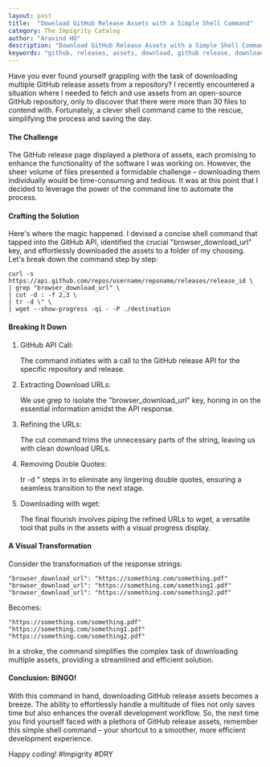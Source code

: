 ```yaml
---
layout: post
title:  "Download GitHub Release Assets with a Simple Shell Command"
category: The Impigrity Catalog
author: "Aravind HU"
description: "Download GitHub Release Assets with a Simple Shell Command "
keywords: "github, releases, assets, download, github release, download assets"
---
```


Have you ever found yourself grappling with the task of downloading multiple GitHub release assets from a repository? I recently encountered a situation where I needed to fetch and use assets from an open-source GitHub repository, only to discover that there were more than 30 files to contend with. Fortunately, a clever shell command came to the rescue, simplifying the process and saving the day.


#### The Challenge
The GitHub release page displayed a plethora of assets, each promising to enhance the functionality of the software I was working on. However, the sheer volume of files presented a formidable challenge – downloading them individually would be time-consuming and tedious. It was at this point that I decided to leverage the power of the command line to automate the process.

#### Crafting the Solution
Here's where the magic happened. I devised a concise shell command that tapped into the GitHub API, identified the crucial "browser_download_url" key, and effortlessly downloaded the assets to a folder of my choosing. Let's break down the command step by step:

```
curl -s https://api.github.com/repos/username/reponame/releases/release_id \
| grep "browser_download_url" \
| cut -d : -f 2,3 \
| tr -d \" \
| wget --show-progress -qi - -P ./destination

```
#### Breaking It Down
1. GitHub API Call:

    The command initiates with a call to the GitHub release API for the specific repository and release.

2. Extracting Download URLs:

    We use grep to isolate the "browser_download_url" key, honing in on the essential information amidst the API response.

3. Refining the URLs:

    The cut command trims the unnecessary parts of the string, leaving us with clean download URLs.
    
4. Removing Double Quotes:

    tr -d \" steps in to eliminate any lingering double quotes, ensuring a seamless transition to the next stage.

5. Downloading with wget:

    The final flourish involves piping the refined URLs to wget, a versatile tool that pulls in the assets with a visual progress display.


#### A Visual Transformation
Consider the transformation of the response strings:


```
"browser_download_url": "https://something.com/something.pdf"
"browser_download_url": "https://something.com/something1.pdf"
"browser_download_url": "https://something.com/something2.pdf"
```

Becomes:

```
"https://something.com/something.pdf"
"https://something.com/something1.pdf"
"https://something.com/something2.pdf"
```

In a stroke, the command simplifies the complex task of downloading multiple assets, providing a streamlined and efficient solution.

#### Conclusion: BINGO!

With this command in hand, downloading GitHub release assets becomes a breeze. The ability to effortlessly handle a multitude of files not only saves time but also enhances the overall development workflow. So, the next time you find yourself faced with a plethora of GitHub release assets, remember this simple shell command – your shortcut to a smoother, more efficient development experience.

Happy coding!
#Impigrity #DRY

